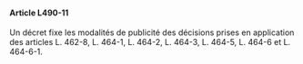 #### Article L490-11

Un décret fixe les modalités de publicité des décisions prises en application des articles L. 462-8, L. 464-1, L. 464-2, L. 464-3, L. 464-5, L. 464-6 et L. 464-6-1.

